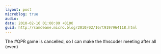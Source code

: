 ```yaml
---
layout: post
microblog: true
audio: 
date: 2010-02-16 01:00:00 +0100
guid: http://samdeane.micro.blog/2010/02/16/t9197964118.html
---
```

The #QPR game is cancelled, so I can make the #nscoder meeting after all (even)
